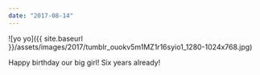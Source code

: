 ```yaml
---
date: "2017-08-14"
---
```


![yo yo]({{ site.baseurl }}/assets/images/2017/tumblr_ouokv5m1MZ1r16syio1_1280-1024x768.jpg)

Happy birthday our big girl! Six years already!

